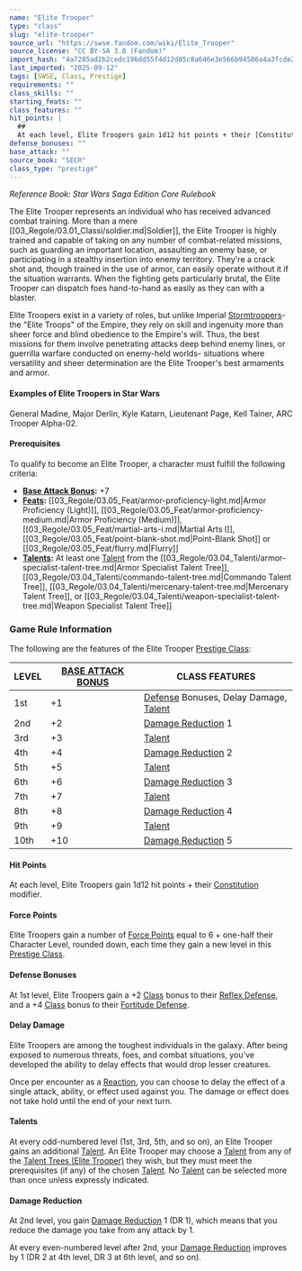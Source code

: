 ```yaml
---
name: "Elite Trooper"
type: "class"
slug: "elite-trooper"
source_url: "https://swse.fandom.com/wiki/Elite_Trooper"
source_license: "CC BY-SA 3.0 (Fandom)"
import_hash: "4a7285ad2b2cedc196dd55f4d12d85c8a646e3e566b94586a4a3fcde2572da55"
last_imported: "2025-09-12"
tags: [SWSE, Class, Prestige]
requirements: ""
class_skills: ""
starting_feats: ""
class_features: ""
hit_points: |
  ## 
  At each level, Elite Troopers gain 1d12 hit points + their [Constitution](https://swse.fandom.com/wiki/Constitution) modifier.
defense_bonuses: ""
base_attack: ""
source_book: "SECR"
class_type: "prestige"
---
```

*Reference Book: Star Wars Saga Edition Core Rulebook*

The Elite Trooper represents an individual who has received advanced combat training. More than a mere [[03_Regole/03.01_Classi/soldier.md|Soldier]], the Elite Trooper is highly trained and capable of taking on any number of combat-related missions, such as guarding an important location, assaulting an enemy base, or participating in a stealthy insertion into enemy territory. They're a crack shot and, though trained in the use of armor, can easily operate without it if the situation warrants. When the fighting gets particularly brutal, the Elite Trooper can dispatch foes hand-to-hand as easily as they can with a blaster.

Elite Troopers exist in a variety of roles, but unlike Imperial [Stormtroopers](https://swse.fandom.com/wiki/Stormtrooper)- the "Elite Troops" of the Empire, they rely on skill and ingenuity more than sheer force and blind obedience to the Empire's will. Thus, the best missions for them involve penetrating attacks deep behind enemy lines, or guerrilla warfare conducted on enemy-held worlds- situations where versatility and sheer determination are the Elite Trooper's best armaments and armor.

#### **Examples of Elite Troopers in Star Wars**
General Madine, Major Derlin, Kyle Katarn, Lieutenant Page, Kell Tainer, ARC Trooper Alpha-02.

#### **Prerequisites**
To qualify to become an Elite Trooper, a character must fulfill the following criteria:
- **[Base Attack Bonus](https://swse.fandom.com/wiki/Base_Attack_Bonus):** +7
- **[Feats](https://swse.fandom.com/wiki/Feats):** [[03_Regole/03.05_Feat/armor-proficiency-light.md|Armor Proficiency (Light)]], [[03_Regole/03.05_Feat/armor-proficiency-medium.md|Armor Proficiency (Medium)]], [[03_Regole/03.05_Feat/martial-arts-i.md|Martial Arts I]], [[03_Regole/03.05_Feat/point-blank-shot.md|Point-Blank Shot]] or [[03_Regole/03.05_Feat/flurry.md|Flurry]]
- **[Talents](https://swse.fandom.com/wiki/Talents):** At least one [Talent](https://swse.fandom.com/wiki/Talent) from the [[03_Regole/03.04_Talenti/armor-specialist-talent-tree.md|Armor Specialist Talent Tree]], [[03_Regole/03.04_Talenti/commando-talent-tree.md|Commando Talent Tree]], [[03_Regole/03.04_Talenti/mercenary-talent-tree.md|Mercenary Talent Tree]], or [[03_Regole/03.04_Talenti/weapon-specialist-talent-tree.md|Weapon Specialist Talent Tree]]

### Game Rule Information
The following are the features of the Elite Trooper [Prestige Class](https://swse.fandom.com/wiki/Prestige_Class):

| LEVEL | [BASE ATTACK BONUS](https://swse.fandom.com/wiki/BASE_ATTACK_BONUS) | CLASS FEATURES |
| --- | --- | --- |
| 1st | <nowiki>+1</nowiki> | [Defense](https://swse.fandom.com/wiki/Defense) Bonuses, Delay Damage, [Talent](https://swse.fandom.com/wiki/Talent_Trees_(Elite_Trooper)) |
| 2nd | <nowiki>+2</nowiki> | [Damage Reduction](https://swse.fandom.com/wiki/Damage_Reduction) 1 |
| 3rd | <nowiki>+3</nowiki> | [Talent](https://swse.fandom.com/wiki/Talent_Trees_(Elite_Trooper)) |
| 4th | <nowiki>+4</nowiki> | [Damage Reduction](https://swse.fandom.com/wiki/Damage_Reduction) 2 |
| 5th | <nowiki>+5</nowiki> | [Talent](https://swse.fandom.com/wiki/Talent_Trees_(Elite_Trooper)) |
| 6th | <nowiki>+6</nowiki> | [Damage Reduction](https://swse.fandom.com/wiki/Damage_Reduction) 3 |
| 7th | <nowiki>+7</nowiki> | [Talent](https://swse.fandom.com/wiki/Talent_Trees_(Elite_Trooper)) |
| 8th | <nowiki>+8</nowiki> | [Damage Reduction](https://swse.fandom.com/wiki/Damage_Reduction) 4 |
| 9th | <nowiki>+9</nowiki> | [Talent](https://swse.fandom.com/wiki/Talent_Trees_(Elite_Trooper)) |
| 10th | <nowiki>+10</nowiki> | [Damage Reduction](https://swse.fandom.com/wiki/Damage_Reduction) 5 |

#### **Hit Points**
At each level, Elite Troopers gain 1d12 hit points + their [Constitution](https://swse.fandom.com/wiki/Constitution) modifier.
#### **Force Points**
Elite Troopers gain a number of [Force Points](https://swse.fandom.com/wiki/Force_Points) equal to 6 + one-half their Character Level, rounded down, each time they gain a new level in this [Prestige Class](https://swse.fandom.com/wiki/Prestige_Class).
#### **Defense Bonuses**
At 1st level, Elite Troopers gain a +2 [Class](https://swse.fandom.com/wiki/Class) bonus to their [Reflex Defense](https://swse.fandom.com/wiki/Reflex_Defense), and a +4 [Class](https://swse.fandom.com/wiki/Class) bonus to their [Fortitude Defense](https://swse.fandom.com/wiki/Fortitude_Defense).

#### **Delay Damage**
Elite Troopers are among the toughest individuals in the galaxy. After being exposed to numerous threats, foes, and combat situations, you've developed the ability to delay effects that would drop lesser creatures.

Once per encounter as a [Reaction](https://swse.fandom.com/wiki/Reaction), you can choose to delay the effect of a single attack, ability, or effect used against you. The damage or effect does not take hold until the end of your next turn.

#### **Talents**
At every odd-numbered level (1st, 3rd, 5th, and so on), an Elite Trooper gains an additional [Talent](https://swse.fandom.com/wiki/Talent). An Elite Trooper may choose a [Talent](https://swse.fandom.com/wiki/Talent) from any of the [Talent Trees (Elite Trooper)](https://swse.fandom.com/wiki/Talent_Trees_(Elite_Trooper)) they wish, but they must meet the prerequisites (if any) of the chosen [Talent](https://swse.fandom.com/wiki/Talent). No [Talent](https://swse.fandom.com/wiki/Talent) can be selected more than once unless expressly indicated.
#### **Damage Reduction**
At 2nd level, you gain [Damage Reduction](https://swse.fandom.com/wiki/Damage_Reduction) 1 (DR 1), which means that you reduce the damage you take from any attack by 1.

At every even-numbered level after 2nd, your [Damage Reduction](https://swse.fandom.com/wiki/Damage_Reduction) improves by 1 (DR 2 at 4th level, DR 3 at 6th level, and so on).